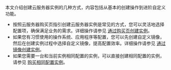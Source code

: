 本文介绍创建云服务器实例的几种方式，内容包括从基本的创建操作到进阶自定义功能。
- 按照云服务器购买页指引创建云服务器实例是常见的方式，您可以灵活地选择配置项，确保满足业务的需求。详细操作请参见 [通过购买页创建实例](https://cloud.tencent.com/document/product/213/4855)。
- 如果您有习惯使用的操作系统、应用程序等配置，您可以先创建自定义镜像，然后在创建实例过程中选择自定义镜像，提高配置效率。详细操作请参见 [通过镜像创建实例](https://cloud.tencent.com/document/product/213/44265)。
- 如果您需要一台和当前实例相同配置的实例，可以直接创建相同配置的实例，请参见 [购买相同配置实例](https://cloud.tencent.com/document/product/213/44266)。

